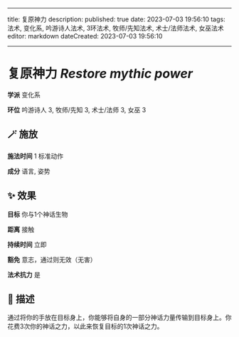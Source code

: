 
---
title: 复原神力
description: 
published: true
date: 2023-07-03 19:56:10
tags: 法术, 变化系, 吟游诗人法术, 3环法术, 牧师/先知法术, 术士/法师法术, 女巫法术
editor: markdown
dateCreated: 2023-07-03 19:56:10

---

# **复原神力** *Restore mythic power*

**学派** 变化系 

**环位** 吟游诗人 3, 牧师/先知 3, 术士/法师 3, 女巫 3

## 🪄 施放

**施法时间** 1 标准动作

**成分** 语言, 姿势

## ✨ 效果 

**目标** 你与1个神话生物 

**距离** 接触  

**持续时间** 立即 

**豁免** 意志，通过则无效（无害）

**法术抗力** 是

## 📖 描述

通过将你的手放在目标身上，你能够将自身的一部分神话力量传输到目标身上。你花费3次你的神话之力，以此来恢复目标的1次神话之力。
    
